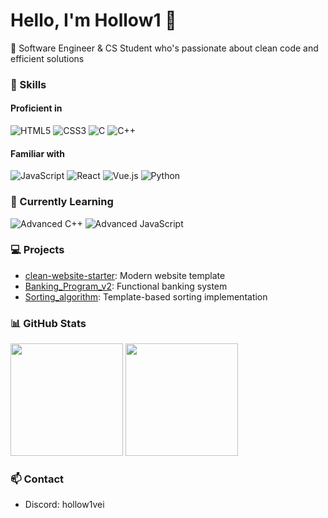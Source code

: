 # Hello, I'm Hollow1 👋

💜 Software Engineer & CS Student who's passionate about clean code and efficient solutions

### 🔨 Skills

#### Proficient in
<p align="left">
  <img src="https://img.shields.io/badge/HTML5-E34F26?style=for-the-badge&logo=html5&logoColor=white" alt="HTML5"/>
  <img src="https://img.shields.io/badge/CSS3-1572B6?style=for-the-badge&logo=css3&logoColor=white" alt="CSS3"/>
  <img src="https://img.shields.io/badge/C-00599C?style=for-the-badge&logo=c&logoColor=white" alt="C"/>
  <img src="https://img.shields.io/badge/C%2B%2B-00599C?style=for-the-badge&logo=c%2B%2B&logoColor=white" alt="C++"/>
</p>

#### Familiar with
<p align="left">
  <img src="https://img.shields.io/badge/JavaScript-F7DF1E?style=for-the-badge&logo=javascript&logoColor=black" alt="JavaScript"/>
  <img src="https://img.shields.io/badge/React-20232A?style=for-the-badge&logo=react&logoColor=61DAFB" alt="React"/>
  <img src="https://img.shields.io/badge/Vue.js-35495E?style=for-the-badge&logo=vue.js&logoColor=4FC08D" alt="Vue.js"/>
  <img src="https://img.shields.io/badge/Python-3776AB?style=for-the-badge&logo=python&logoColor=white" alt="Python"/>
</p>

### 🌱 Currently Learning
<p align="left">
  <img src="https://img.shields.io/badge/C%2B%2B-Advanced-00599C?style=for-the-badge&logo=c%2B%2B&logoColor=white" alt="Advanced C++"/>
  <img src="https://img.shields.io/badge/JavaScript-Advanced-F7DF1E?style=for-the-badge&logo=javascript&logoColor=black" alt="Advanced JavaScript"/>
</p>

### 💻 Projects
- [clean-website-starter](https://github.com/Ho11ow1/clean-website-starter): Modern website template
- [Banking_Program_v2](https://github.com/Ho11ow1/Banking_Program_v2): Functional banking system
- [Sorting_algorithm](https://github.com/Ho11ow1/Sorting_algorithm): Template-based sorting implementation

### 📊 GitHub Stats
<p align="left">
  <img height="180em" src="https://github-readme-stats.vercel.app/api?username=Ho11ow1&show_icons=true&theme=midnight-purple&bg_color=0D1117&hide_border=true" />
  <img height="180em" src="https://github-readme-stats.vercel.app/api/top-langs/?username=Ho11ow1&layout=compact&theme=midnight-purple&bg_color=0D1117&hide_border=true" />
</p>

### 📫 Contact
- Discord: hollow1vei
